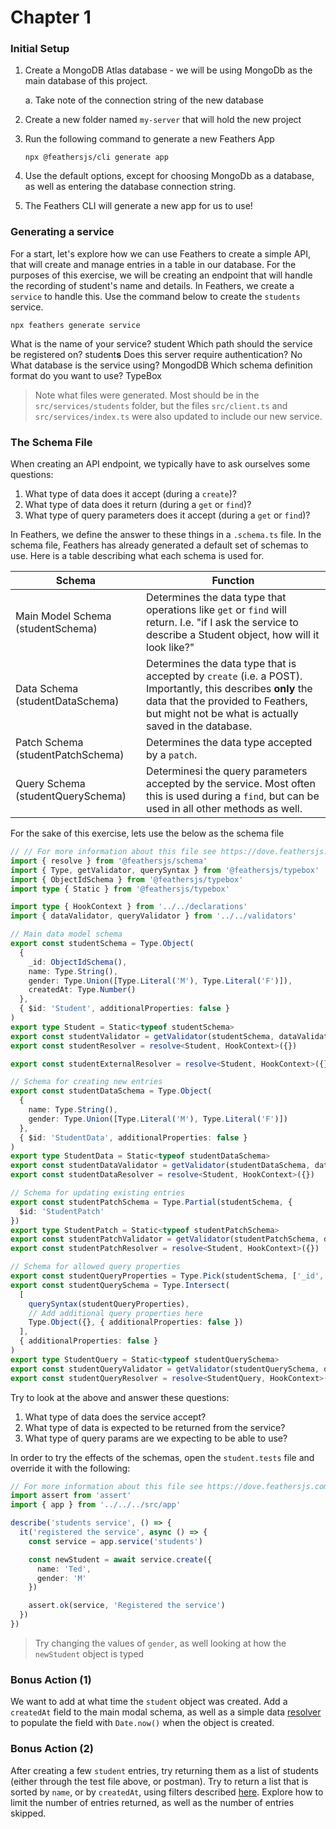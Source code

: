 # Chapter 1

### Initial Setup

1. Create a MongoDB Atlas database - we will be using MongoDb as the main database of this project.

   a. Take note of the connection string of the new database

2. Create a new folder named `my-server` that will hold the new project

3. Run the following command to generate a new Feathers App 

   `npx @feathersjs/cli generate app`

4. Use the default options, except for choosing MongoDb as a database, as well as entering the database connection string.
5. The Feathers CLI will generate a new app for us to use!



### Generating a service

For a start, let's explore how we can use Feathers to create a simple API, that will create and manage entries in a table in our database. For the purposes of this exercise, we will be creating an endpoint that will handle the recording of student's name and details. In Feathers, we create a `service` to handle this. Use the command below to create the `students` service.

`npx feathers generate service`

What is the name of your service? student
Which path should the service be registered on? student**s**
Does this server require authentication? No
What database is the service using? MongodDB
Which schema definition format do you want to use? TypeBox

> Note what files were generated. Most should be in the `src/services/students` folder, but the files `src/client.ts` and `src/services/index.ts` were also updated to include our new service. 



### The Schema File

When creating an API endpoint, we typically have to ask ourselves some questions:

1. What type of data does it accept (during a `create`)?
2. What type of data does it return (during a `get` or `find`)?
3. What type of query parameters does it accept (during a `get` or `find`)?

In Feathers, we define the answer to these things in a `.schema.ts` file. In the schema file, Feathers has already generated a default set of schemas to use. Here is a table describing what each schema is used for.

| Schema                            | Function                                                     |
| --------------------------------- | ------------------------------------------------------------ |
| Main Model Schema (studentSchema) | Determines the data type that operations like `get` or `find` will return. I.e. "if I ask the service to describe a Student object, how will it look like?" |
| Data Schema (studentDataSchema)   | Determines the data type that is accepted by `create` (i.e. a POST). Importantly, this describes **only** the data that the provided to Feathers, but might not be what is actually saved in the database. |
| Patch Schema (studentPatchSchema) | Determines the data type accepted by a `patch`.              |
| Query Schema (studentQuerySchema) | Determinesi the query parameters accepted by the service. Most often this is used during a `find`, but can be used in all other methods as well. |



For the sake of this exercise, lets use the below as the schema file

```ts
// // For more information about this file see https://dove.feathersjs.com/guides/cli/service.schemas.html
import { resolve } from '@feathersjs/schema'
import { Type, getValidator, querySyntax } from '@feathersjs/typebox'
import { ObjectIdSchema } from '@feathersjs/typebox'
import type { Static } from '@feathersjs/typebox'

import type { HookContext } from '../../declarations'
import { dataValidator, queryValidator } from '../../validators'

// Main data model schema
export const studentSchema = Type.Object(
  {
    _id: ObjectIdSchema(),
    name: Type.String(),
    gender: Type.Union([Type.Literal('M'), Type.Literal('F')]),
    createdAt: Type.Number()
  },
  { $id: 'Student', additionalProperties: false }
)
export type Student = Static<typeof studentSchema>
export const studentValidator = getValidator(studentSchema, dataValidator)
export const studentResolver = resolve<Student, HookContext>({})

export const studentExternalResolver = resolve<Student, HookContext>({})

// Schema for creating new entries
export const studentDataSchema = Type.Object(
  {
    name: Type.String(),
    gender: Type.Union([Type.Literal('M'), Type.Literal('F')])
  },
  { $id: 'StudentData', additionalProperties: false }
)
export type StudentData = Static<typeof studentDataSchema>
export const studentDataValidator = getValidator(studentDataSchema, dataValidator)
export const studentDataResolver = resolve<Student, HookContext>({})

// Schema for updating existing entries
export const studentPatchSchema = Type.Partial(studentSchema, {
  $id: 'StudentPatch'
})
export type StudentPatch = Static<typeof studentPatchSchema>
export const studentPatchValidator = getValidator(studentPatchSchema, dataValidator)
export const studentPatchResolver = resolve<Student, HookContext>({})

// Schema for allowed query properties
export const studentQueryProperties = Type.Pick(studentSchema, ['_id', 'name', 'gender', 'createdAt'])
export const studentQuerySchema = Type.Intersect(
  [
    querySyntax(studentQueryProperties),
    // Add additional query properties here
    Type.Object({}, { additionalProperties: false })
  ],
  { additionalProperties: false }
)
export type StudentQuery = Static<typeof studentQuerySchema>
export const studentQueryValidator = getValidator(studentQuerySchema, queryValidator)
export const studentQueryResolver = resolve<StudentQuery, HookContext>({})

```

Try to look at the above and answer these questions:

1. What type of data does the service accept?
2. What type of data is expected to be returned from the service?
3. What type of query params are we expecting to be able to use?



In order to try the effects of the schemas, open the `student.tests` file and override it with the following:

```ts
// For more information about this file see https://dove.feathersjs.com/guides/cli/service.test.html
import assert from 'assert'
import { app } from '../../../src/app'

describe('students service', () => {
  it('registered the service', async () => {
    const service = app.service('students')

    const newStudent = await service.create({
      name: 'Ted',
      gender: 'M'
    })

    assert.ok(service, 'Registered the service')
  })
})

```

> Try changing the values of `gender`, as well looking at how the `newStudent` object is typed



### Bonus Action (1)

We want to add at what time the `student` object was created. Add a `createdAt` field to the main modal schema, as well as a simple data [resolver](https://feathersjs.com/api/schema/resolvers.html) to populate the field with `Date.now()` when the object is created.



### Bonus Action (2)

After creating a few `student` entries, try returning them as a list of students (either through the test file above, or postman). Try to return a list that is sorted by `name`, or by `createdAt`, using filters described [here](https://feathersjs.com/api/databases/querying.html). Explore how to limit the number of entries returned, as well as the number of entries skipped.
